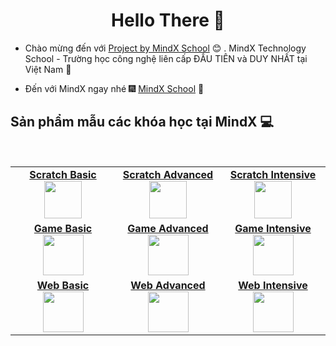 <h1 align="center"> Hello There 👋 </h1>


* Chào mừng đến với [Project by MindX School](https://mindx.edu.vn/) :blush:	 . MindX Technology School - Trường học công nghệ liên cấp ĐẦU TIÊN và DUY NHẤT tại Việt Nam :satellite:

*  Đến với MindX ngay nhé :fireworks: [MindX School](https://bit.ly/3isOutz) :sparkler:


## Sản phẩm mẫu các khóa học tại MindX :computer:

<br>
<table>
<tbody>
 <tr>
<td align="center" width="20%">
 <span><b><center><a href="https://mindxdoc.github.io/SB">Scratch Basic</a></center></b></span> 
<img height=60px src="https://resources.mindx.edu.vn/uploads/images/Artboard%2014.jpg"> 
</td>

<td align="center" width="20%">
<span><b><center><a href="https://mindxdoc.github.io/SA">Scratch Advanced</a></center></b></span> 
<img height=60px src="https://resources.mindx.edu.vn/uploads/images/Artboard%2015.jpg"> 
</td>

<td align="center" width="20%">
<span><b><center><a href="https://mindxdoc.github.io/SI">Scratch Intensive</a></center></b></span> 
<img height=60px src="https://resources.mindx.edu.vn/uploads/images/Artboard%2016.jpg"> 
</td>
</tr>

<tr>
<td align="center" width="20%">
<span><b><center><a href="https://mindxdoc.github.io/GB">Game Basic</a></center></b></span> 
<img height=65px src="https://resources.mindx.edu.vn/uploads/images/Artboard%2010.jpg"> 
</td>

<td align="center" width="20%">
<span><b><center><a href="https://mindxdoc.github.io/GA">Game Advanced</a></center></b></span> 
<img height=65px src="https://resources.mindx.edu.vn/uploads/images/Artboard%208.jpg"> 
</td>

<td align="center" width="20%">
<span><b><center><a href="https://mindxdoc.github.io/GI">Game Intensive</a></center></b></span> 
<img height=65px src="https://resources.mindx.edu.vn/uploads/images/Artboard%209.jpg"> 
</td>
</tr>

<tr>
<td align="center" width="20%">
<span><b><center><a href="https://mindxdoc.github.io/WB">Web Basic</a></center></b></span> 
<img height=65px src="https://resources.mindx.edu.vn/uploads/images/Artboard%2012.jpg"> 
</td>

<td align="center" width="20%">
<span><b><center><a href="https://mindxdoc.github.io/WA">Web Advanced</a></center></b></span> 
<img height=65px src="https://resources.mindx.edu.vn/uploads/images/Artboard%2011.jpg"> 
</td>



<td align="center" width="20%">
<span><b><center><a href="https://mindxdoc.github.io/WI">Web Intensive</a></center></b></span> 
<img height=65px src="https://resources.mindx.edu.vn/uploads/images/web%20intensive.jpg"> 
</td>
</tr>

</tr>

</tbody>
</table>

